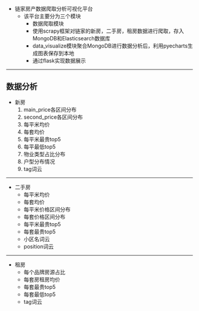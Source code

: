 - 链家房产数据爬取分析可视化平台
    - 该平台主要分为三个模块
        - 数据爬取模块
        * 使用scrapy框架对链家的新房，二手房，租房数据进行爬取，存入MongoDB和Elasticsearch数据库
        *  data_visualize模块聚合MongoDB进行数据分析后，利用pyecharts生成图表保存到本地
        * 通过flask实现数据展示
---
数据分析
---
+ 新房
    1. main_price各区间分布
    2. second_price各区间分布
    3. 每平米均价
    4. 每套均价
    5. 每平米最贵top5
    6. 每平最低top5
    7. 物业类型占比分布
    8. 户型分布情况
    9. tag词云

---

+ 二手房
    * 每平米均价
    * 每套均价
    * 每平米价格区间分布
    * 每套价格区间分布
    * 每平米最贵top5
    * 每套最贵top5
    * 小区名词云
    * position词云
---
+ 租房
    * 每个品牌房源占比
    * 每套房租房均价
    * 每套最贵top5
    * 每套最低top5
    * tag词云
    
    



